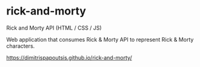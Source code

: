# rick-and-morty
Rick and Morty API (HTML / CSS / JS)

Web application that consumes Rick &
Morty API to represent Rick & Morty characters.

https://dimitrispapoutsis.github.io/rick-and-morty/
